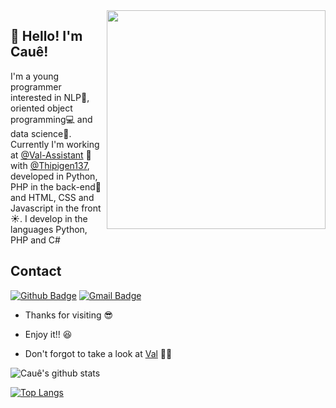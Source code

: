 <img align="right" width="350" height="350" src="https://hypescience.com/wp-content/uploads/2017/03/c%C3%B3digo-intelig%C3%AAncia-artificial.jpeg">
 
## 👋 Hello! I'm Cauê!
 
I'm a young programmer interested in NLP🤖, oriented object programming💻 and data science💾. Currently I'm working at [@Val-Assistant](https://github.com/Val-Assistant) 👩 with [@Thipigen137](https://github.com/orgs/Val-Assistant/people/Thipiguen137), developed in Python, PHP in the back-end💾 and HTML, CSS and Javascript in the front☀. I develop in the languages Python, PHP and C#
 
 
## Contact
[![Github Badge](https://img.shields.io/badge/-Github-000?style=flat-square&logo=Github&logoColor=white&link=link_do_seu_perfil_no_github)](https://github.com/caue-alves)
[![Gmail Badge](https://img.shields.io/badge/-Gmail-c14438?style=flat-square&logo=Gmail&logoColor=white&link=mailto:seu_email)](mailto:caue.mendes.rodrigues.alves@gmail.com)
 
- Thanks for visiting 😎 
 
- Enjoy it!! 😆

- Don't forgot to take a look at [Val](https://github.com/Val-Assistant/Val-Core) 🤖🧠

![Cauê's github stats](https://github-readme-stats.vercel.app/api?username=caue-alves&theme=buefy&hide=contribs,prs?&include_all_commits=True&count_private=True)

[![Top Langs](https://github-readme-stats.vercel.app/api/top-langs/?username=caue-alves)](https://github.com/caue-alves/github-readme-stats)
